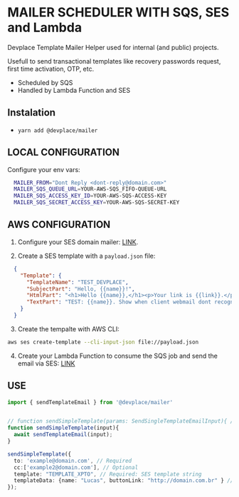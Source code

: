 # MAILER SCHEDULER WITH SQS, SES and Lambda

Devplace Template Mailer Helper used for internal (and public) projects.

Usefull to send transactional templates like recovery passwords request, first time activation, OTP, etc.

- Scheduled by SQS
- Handled by Lambda Function and SES

## Instalation

* ```yarn add @devplace/mailer```


## LOCAL CONFIGURATION

Configure your env vars:

```bash
  MAILER_FROM="Dont Reply <dont-reply@domain.com>"
  MAILER_SQS_QUEUE_URL=YOUR-AWS-SQS_FIFO-QUEUE-URL
  MAILER_SQS_ACCESS_KEY_ID=YOUR-AWS-SQS-ACCESS-KEY
  MAILER_SQS_SECRET_ACCESS_KEY=YOUR-AWS-SQS-SECRET-KEY
```

## AWS CONFIGURATION

1. Configure your SES domain mailer: [LINK](https://docs.aws.amazon.com/ses/latest/DeveloperGuide/send-personalized-email-api.html).

2. Create a SES template with a ```payload.json``` file:

```json
  {
    "Template": {
      "TemplateName": "TEST_DEVPLACE",
      "SubjectPart": "Hello, {{name}}!",
      "HtmlPart": "<h1>Hello {{name}},</h1><p>Your link is {{link}}.</p>",
      "TextPart": "TEST: {{name}}. Show when client webmail dont recognize HTML."
    }
  }
```

3. Create the tempalte with AWS CLI:

```bash
aws ses create-template --cli-input-json file://payload.json
```

4. Create your Lambda Function to consume the SQS job and send the email via SES: [LINK](https://aws.amazon.com/pt/premiumsupport/knowledge-center/lambda-send-email-ses/)


## USE

```typescript
import { sendTemplateEmail } from '@devplace/mailer'


// function sendSimpleTemplate(params: SendSingleTemplateEmailInput){ // Typescript approach
function sendSimpleTemplate(input){
  await sendTemplateEmail(input);
}

sendSimpleTemplate({
  to: 'example@domain.com', // Required
  cc:['example2@domain.com'], // Optional
  template: "TEMPLATE_XPTO", // Required: SES template string
  templateData: {name: "Lucas", buttonLink: "http://domain.com.br" } // Required: SES template data (required by each specific template)
});

```

